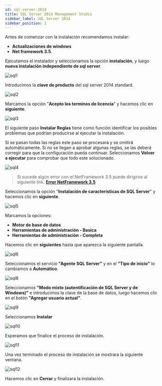 ```yaml
---
id: sql-server-2014
title: SQL Server 2014 Management Studio
sidebar_label: SQL Server 2014
sidebar_position: 1
---
```


Antes de comenzar con la instalación recomendamos instalar:

- **Actualizaciones de windows**
- **Net framework 3.5**.

Ejecutamos el instalador y seleccionamos la opción **instalación**, y luego **nueva instalación independiente de sql server**.

![sql1](./img/Install_Config/sql/365_sql1.png "sql1")

Introducimos la **clave de producto** del sql server 2014 standard.

![sql2](./img/Install_Config/sql/365_sql2.png "sql2")

Marcamos la opción "**Acepto los terminos de licencia**" y hacemos clic en **siguiente**.

![sql3](./img/Install_Config/sql/365_sql3.png "sql3")

El siguiente paso **Instalar Reglas** tiene como función identificar los posibles problemas
que podrian producirse al ejecutar la instalación.

Si se pasan todas las reglas este paso se procesará y se omitirá automáticamente. Si no se llegan a aprobar algunas reglas, se las deberá corregir para que la configuración pueda continuar. Seleccionamos **Volver a ejecutar** para comprobar que todo este solucionado.

![sql4](./img/Install_Config/sql/365_sql4.png "sql4")

> Si sucede algún error con el NetFramework 3.5 puede dirigirse al siguiente link. [**Error NetFramework 3.5**](problemas-con-la-instalacion#instalador-de-sql-server-no-detecta-net-framework-35)

Seleccionamos la opción "**Instalación de características de SQL Server**" y hacemos clic en **siguiente**.

![sql5](./img/Install_Config/sql/365_sql5.png "sql5")

Marcamos la opciones:

- **Motor de base de datos**
- **Herramientas de administración - Basica**
- **Herramientas de administración - Completa**

Hacemos clic en **siguientes** hasta que aparezca la siguiente pantalla.

![sql6](./img/Install_Config/sql/365_sql6.png "sql6")

Seleccionamos el servicio **"Agente SQL Server"** y en el **"Tipo de inicio"** lo cambiamos a **Automático**.

![sql8](./img/Install_Config/sql/365_sql8.png "sql8")

Seleccionamos **"Modo mixto (autentificación de SQL Server y de Windows)"** e introducimos la clave de la base de datos, luego hacemos clic en el botón **"Agregar usuario actual"**.

![sql9](./img/Install_Config/sql/365_sql9.png "sql9")

Seleccionamos **Instalar**

![sql10](./img/Install_Config/sql/365_sql10.png "sql10")

Esperamos que finalice el proceso de instalación.

![sql11](./img/Install_Config/sql/365_sql11.png "sql11")

Una vez terminado el proceso de instalación se mostrara la siguiente ventana.

![sql12](./img/Install_Config/sql/365_sql12.png "sql12")

Hacemos clic en **Cerrar** y finalizara la instalación.

